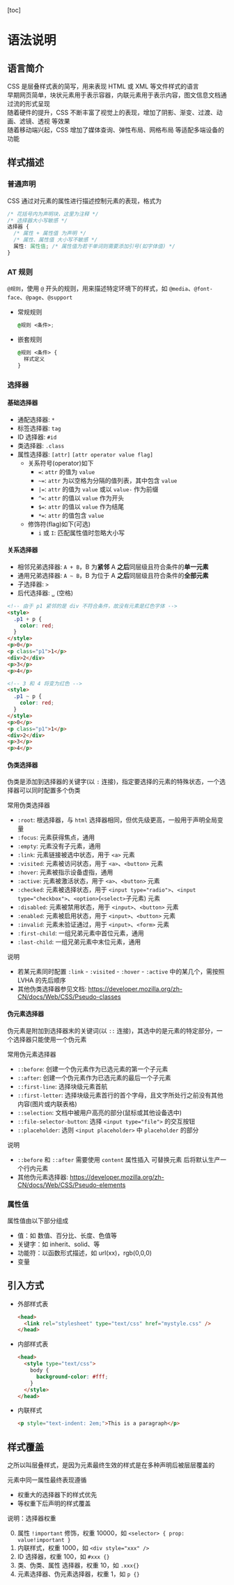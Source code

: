 [toc]

# 语法说明

## 语言简介

CSS 是层叠样式表的简写，用来表现 HTML 或 XML 等文件样式的语言 <br/>
早期网页简单，块状元素用于表示容器，内联元素用于表示内容，图文信息文档通过流的形式呈现 <br>
随着硬件的提升，CSS 不断丰富了视觉上的表现，增加了阴影、渐变、过渡、动画、滤镜、透视 等效果 <br>
随着移动端兴起，CSS 增加了媒体查询、弹性布局、网格布局 等适配多端设备的功能

## 样式描述

### 普通声明

CSS 通过对元素的属性进行描述控制元素的表现，格式为

```css
/* 花括号内为声明块，这里为注释 */
/* 选择器大小写敏感 */
选择器 {
  /* 属性 + 属性值 为声明 */
  /* 属性、属性值 大小写不敏感 */
  属性: 属性值; /* 属性值为若干单词则需要添加引号(如字体值) */
}
```

### AT 规则

`@规则`，使用 `@` 开头的规则，用来描述特定环境下的样式，如 `@media`、`@font-face`、`@page`、`@support`

- 常规规则

  ```css
  @规则 <条件>;
  ```

- 嵌套规则

  ```css
  @规则 <条件> {
    样式定义
  }
  ```

### 选择器

#### 基础选择器

- 通配选择器: `*`
- 标签选择器: `tag`
- ID 选择器: `#id`
- 类选择器: `.class`
- 属性选择器: `[attr]` `[attr operator value flag]`
  - 关系符号(operator)如下
    - `=`: `attr` 的值为 `value`
    - `~=`: `attr` 为以空格为分隔的值列表，其中包含 `value`
    - `|=`: `attr` 的值为 `value` 或以 `value-` 作为前缀
    - `^=`: `attr` 的值以 `value` 作为开头
    - `$=`: `attr` 的值以 `value` 作为结尾
    - `*=`: `attr` 的值包含 `value`
  - 修饰符(flag)如下(可选)
    - `i` 或 `I`: 匹配属性值时忽略大小写

#### 关系选择器

- 相邻兄弟选择器: `A + B`，B 为**紧邻** A **之后**同层级且符合条件的**单一元素**
- 通用兄弟选择器: `A ~ B`，B 为位于 A **之后**同层级且符合条件的**全部元素**
- 子选择器: `>`
- 后代选择器: `␣` (空格)

```html
<!-- 由于 p1 紧邻的是 div 不符合条件，故没有元素是红色字体 -->
<style>
  .p1 + p {
    color: red;
  }
</style>
<p>0</p>
<p class="p1">1</p>
<div>2</div>
<p>3</p>
<p>4</p>
```

```html
<!-- 3 和 4 将变为红色 -->
<style>
  .p1 ~ p {
    color: red;
  }
</style>
<p>0</p>
<p class="p1">1</p>
<div>2</div>
<p>3</p>
<p>4</p>
```

#### 伪类选择器

伪类是添加到选择器的关键字(以 `:` 连接)，指定要选择的元素的特殊状态，一个选择器可以同时配置多个伪类

常用伪类选择器

- `:root`: 根选择器，与 `html` 选择器相同，但优先级更高，一般用于声明全局变量
- `:focus`: 元素获得焦点，通用
- `:empty`: 元素没有子元素，通用
- `:link`: 元素链接被选中状态，用于 `<a>` 元素
- `:visited`: 元素被访问状态，用于 `<a>`、`<button>` 元素
- `:hover`: 元素被指示设备虚指，通用
- `:active`: 元素被激活状态，用于 `<a>`、`<button>` 元素
- `:checked`: 元素被选择状态，用于 `<input type="radio">`、`<input type="checkbox">`、`<option>`(`<select>`子元素) 元素
- `:disabled`: 元素被禁用状态，用于 `<input>`、`<button>` 元素
- `:enabled`: 元素被启用状态，用于 `<input>`、`<button>` 元素
- `:invalid`: 元素未验证通过，用于 `<input>`、`<form>` 元素
- `:first-child`: 一组兄弟元素中首位元素，通用
- `:last-child`: 一组兄弟元素中末位元素，通用

说明

- 若某元素同时配置 `:link` - `:visited` - `:hover` - `:active` 中的某几个，需按照 LVHA 的先后顺序
- 其他伪类选择器参见文档: https://developer.mozilla.org/zh-CN/docs/Web/CSS/Pseudo-classes

#### 伪元素选择器

伪元素是附加到选择器末的关键词(以 `::` 连接)，其选中的是元素的特定部分，一个选择器只能使用一个伪元素

常用伪元素选择器

- `::before`: 创建一个伪元素作为已选元素的第一个子元素
- `::after`: 创建一个伪元素作为已选元素的最后一个子元素
- `::first-line`: 选择块级元素首航
- `::first-letter`: 选择块级元素首行的首个字母，且文字所处行之前没有其他内容(图片或内联表格)
- `::selection`: 文档中被用户高亮的部分(鼠标或其他设备选中)
- `::file-selector-button`: 选择 `<input type="file">` 的交互按钮
- `::placeholder`: 选则 `<input placeholder>` 中 `placeholder` 的部分

说明

- `::before` 和 `::after` 需要使用 `content` 属性插入 可替换元素 后将默认生产一个行内元素
- 其他伪元素选择器: https://developer.mozilla.org/zh-CN/docs/Web/CSS/Pseudo-elements

### 属性值

属性值由以下部分组成

- 值：如 数值、百分比、长度、色值等
- 关键字：如 inherit、solid、等
- 功能符：以函数形式描述，如 url(xx)，rgb(0,0,0)
- 变量

## 引入方式

- 外部样式表

  ```html
  <head>
    <link rel="stylesheet" type="text/css" href="mystyle.css" />
  </head>
  ```

- 内部样式表

  ```html
  <head>
    <style type="text/css">
      body {
        background-color: #fff;
      }
    </style>
  </head>
  ```

- 内联样式

  ```html
  <p style="text-indent: 2em;">This is a paragraph</p>
  ```

## 样式覆盖

之所以叫层叠样式，是因为元素最终生效的样式是在多种声明后被层层覆盖的

元素中同一属性最终表现遵循

- 权重大的选择器下的样式优先
- 等权重下后声明的样式覆盖

说明：选择器权重

0. 属性 `!important` 修饰，权重 10000，如 `<selector> { prop: value!important }`
1. 内联样式，权重 1000，如 `<div style="xxx" />`
2. ID 选择器，权重 100，如 `#xxx {}`
3. 类、伪类、属性 选择器，权重 10，如 `.xxx{}`
4. 元素选择器、伪元素选择器，权重 1，如 `p {}`
